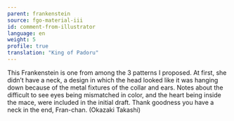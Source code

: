 ```yaml
---
parent: frankenstein
source: fgo-material-iii
id: comment-from-illustrator
language: en
weight: 5
profile: true
translation: "King of Padoru"
---
```


This Frankenstein is one from among the 3 patterns I proposed. At first, she didn’t have a neck, a design in which the head looked like it was hanging down because of the metal fixtures of the collar and ears. Notes about the difficult to see eyes being mismatched in color, and the heart being inside the mace, were included in the initial draft. Thank goodness you have a neck in the end, Fran-chan. (Okazaki Takashi)
